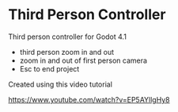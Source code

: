 # Third Person Controller
Third person controller for Godot 4.1

* third person zoom in and out
* zoom in and out of first person camera
* Esc to end project


Created using this video tutorial

https://www.youtube.com/watch?v=EP5AYllgHy8
